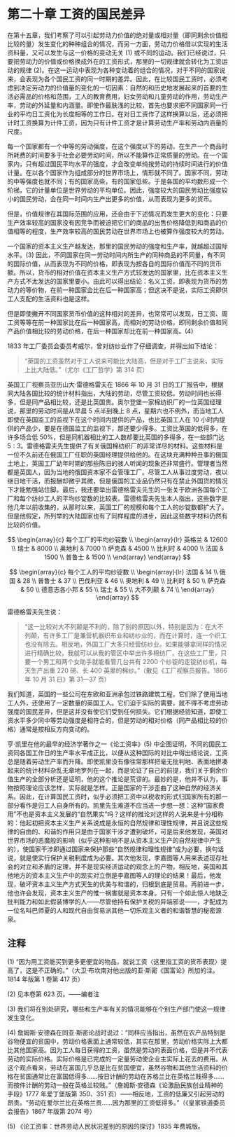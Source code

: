 # 第二十章 工资的国民差异

在第十五章，我们考察了可以引起劳动力价值的绝对量或相对量（即同剩余价值相比较的量）发生变化的种种组合的情况，而另一方面，劳动力价格借以实现的生活资料量，又可以发生与这一价格的变动无关 (1) 或不同的运动。我们已经说过，只要把劳动力的价值或价格换成外在的工资形式，那里的一切规律就会转化为工资运动的规律 (2)。在这一运动中表现为各种变动着的组合的情况，对于不同的国家说来，会表现为各个国民工资的同一时期的差异。因此，在比较国民工资时，必须考虑到决定劳动力的价值量的变化的一切因素：自然的和历史地发展起来的首要的生活必需品的价格和范围，工人的教育费用，妇女劳动和儿童劳动的作用，劳动生产率，劳动的外延量和内涵量。即使作最肤浅的比较，首先也要求把不同国家同一行业的平均日工资化为长度相等的工作日。在对日工资作了这样换算以后，还必须把计时工资换算为计件工资，因为只有计件工资才是计算劳动生产率和劳动内涵量的尺度。

每一个国家都有一个中等的劳动强度，在这个强度以下的劳动，在生产一个商品时所耗费的时间要多于社会必要劳动时间，所以不能算作正常质量的劳动。在一个国家内，只有超过国民平均水平的强度，才会改变单纯按劳动的持续时间进行的价值计量。在以各个国家作为组成部分的世界市场上，情形就不同了。国家不同，劳动的中等强度也就不同；有的国家高些，有的国家低些。于是各国的平均数形成一个阶梯，它的计量单位是世界劳动的平均单位。因此，强度较大的国民劳动比强度较小的国民劳动，会在同一时间内生产出更多的价值，从而表现为更多的货币。

但是，价值规律在其国际范围的应用，还会由于下述情况而发生更大的变化：只要生产效率较高的国家没有因竞争而被迫把它们的商品的出售价格降低到和商品的价值相等的程度，生产效率较高的国民劳动在世界市场上也被算作强度较大的劳动。

一个国家的资本主义生产越发达，那里的国民劳动的强度和生产率，就越超过国际水平。(3) 因此，不同国家在同一劳动时间内所生产的同种商品的不同量，有不同的国际价值，从而表现为不同的价格，即表现为按各自的国际价值而不同的货币额。所以，货币的相对价值在资本主义生产方式较发达的国家里，比在资本主义生产方式不太发达的国家里要小。由此可以得出结论：名义工资，即表现为货币的劳动力的等价物，在前一种国家会比在后一种国家高；但这决不是说，实际工资即供工人支配的生活资料也是这样。

但是即使撇开不同国家货币价值的这种相对的差异，也常常可以发现，日工资、周工资等等在前一种国家比在后一种国家高，而相对的劳动价格，即同剩余价值和同产品价值相比较的劳动价格，在后一种国家却比在前一种国家高。(4)

1833 年工厂委员会委员考威尔，曾对纺纱业作了仔细调查，并得出如下结论：

> “英国的工资虽然对于工人说来可能比大陆高，但是对于工厂主说来，实际上比大陆低。”（尤尔《工厂哲学》第 314 页）

英国工厂视察员亚历山大·雷德格雷夫在 1866 年 10 月 31 日的工厂报告中，根据同大陆各国比较的统计材料指出，大陆的劳动，尽管工资较低，劳动时间也长得多，但是同产品相比较，还是比英国贵。奥尔登堡一家棉纺织厂的一位英国经理说，那里的劳动时间是从早晨 5 点半到晚上 8 点，星期六也不例外，而当地工人即使在英国监工的监视下在这个时间内提供的产品，也比英国工人在 10 小时内提供的产品少，要是在德国监工的监视下，那还要少得多。工资比英国的低得多，在许多场合低 50%，但是同机器相比的工人数却要比英国的多得多，在一些部门达 $5:3$。雷德格雷夫先生提供了有关俄国棉纺织厂的非常详尽的材料。这些材料是一位不久前还在俄国工厂任职的英国经理提供给他的。在这块充满种种丑事的俄国土地上，英国工厂幼年时期的那些陈旧的骇人听闻的现象还非常盛行。管理者当然都是英国人，因为当地的俄国资本家不会管理工厂。尽管工人从事过度劳动，夜以继日地干活，而报酬却微乎其微，但是俄国的工业品仍然只有在禁止外国货的情况下才能勉强站住脚。最后，我还要举出雷德格雷夫先生的一张关于欧洲各国每个工厂和每个纺纱工人的平均纱锭数的比较表。雷德格雷夫先生本人指出，这些数字是他几年以前收集的，从那时以来，英国工厂的规模和每个工人的纱锭数都扩大了。但是他假定，所列举的大陆国家也有了同样程度的进步，因此这些数字材料仍然有比较的价值。

$$
\begin{array}{c}
    每个工厂的平均纱锭数 \\
    \begin{array}{lr}
        英格兰 & 12600 \\
        瑞士 & 8000 \\
        奥地利 & 7000 \\
        萨克森 & 4500 \\
        比利时 & 4000 \\
        法国 & 1500 \\
        普鲁士 & 1500 \\
    \end{array}
\end{array}
$$

$$
\begin{array}{c}
    每个工人的平均纱锭数 \\
    \begin{array}{lr}
        法国 & 14 \\
        俄国 & 28 \\
        普鲁士 & 37 \\
        巴伐利亚 & 46 \\
        奥地利 & 49 \\
        比利时 & 50 \\
        萨克森 & 50 \\
        德意志各小邦 & 55 \\
        瑞士 & 55 \\
        大不列颠 & 74 \\
    \end{array}
\end{array}
$$

雷德格雷夫先生说：

> “这一比较对大不列颠是不利的，除了别的原因以外，特别是因为：在大不列颠，有许多工厂是兼营机器织布业和纺纱业的，而在计算时，连一个织工也没有除去。相反地，外国工厂大多只经营纺纱业。如果能够拿同样的情况进行精确比较，我就可以从我的管区中举出许多棉纺厂，在这些工厂里，只要一个男工和两个女助手就能看管几台共有 2200 个纱锭的走锭纺纱机，每天生产出重 220 磅、长 400 英里的棉纱。”（散见《工厂视察员报告。1866 年 10 月 31 日》第 31—37 页）

我们知道，英国的一些公司在东欧和亚洲承包过铁路建筑工程，它们除了使用当地工人外，还使用了一定数量的英国工人。它们迫于实际的需要，就不得不考虑劳动强度的国民差异，但是这并没有使它们受到任何损失。它们根据经验知道，即使工资水平多少同中等劳动强度是相符合的，但是劳动的相对价格（同产品相比较的价格）通常是按相反方向变动的。

亨·凯里在他的最早的经济学著作之一《论工资率》(5) 中企图证明，不同的国民工资同各国工作日的生产率水平成正比，以便从这种国际的对比中得出结论说，工资总是随着劳动生产率而升降。即使凯里没有像往常那样把毫无批判地、表面地拼凑起来的统计材料杂乱无章地罗列在一起，而是论证了自己的前提，我们关于剩余价值生产的全部分析还是证明，他的这个推论是荒谬的。最妙的是，他并不认为，事物按照理论应该怎样，实际就是怎样。正是国家的干涉歪曲了这种自然的经济关系。因此，在计算国民工资时，似乎必须把工资中以税收的形式归国家所有的那一部分看作是归工人自身所有的。凯里先生难道不应当进一步想一想：这种“国家费用”不也是资本主义发展的“自然果实”吗？这样的推论对这样的人说来是十分相称的：他起初把资本主义生产关系说成是永恒的自然规律和理性规律，并且说这些规律的自由的、和谐的作用只是由于国家干涉才遭到破坏，可是后来他发现，英国对世界市场的恶魔般的影响（似乎这种影响不是从资本主义生产的自然规律中产生的），使国家干涉即通过国家来保护那些“自然规律和理性规律”成为必要，换句话说，就是使实行保护关税制度成为必要。其次他发现，李嘉图等人用来表述现存社会的对立和矛盾的定理，并不是现实经济运动的观念上的产物，相反地，英国和其他地方的资本主义生产中的现实对立倒是李嘉图等人的理论的结果！最后，他发现，破坏资本主义生产方式天生的优美与和谐的，归根到底是贸易。再前进一步，他也许会发现，资本主义生产的惟一祸害就是资本本身。只有一个如此惊人地缺乏批判能力和如此假装博学的人——尽管他持有保护关税的异端邪说——，才配成为一位名叫巴师夏的人和现代自由贸易派其他一切乐观主义者的和谐智慧的秘密源泉。

## 注释

(1) “因为用工资能买到更多更便宜的物品，就说工资〈这里指工资的货币表现〉提高了，这是不正确的。”（大卫·布坎南对他出版的亚·斯密《国富论》所加的注。1814 年版第 1 卷第 417 页）

(2) 见本卷第 623 页。——编者注

(3) 我们将在别处研究，哪些和生产率有关的情况能够在个别生产部门使这一规律发生变化。

(4) 詹姆斯·安德森在同亚·斯密论战时说过：“同样应当指出，虽然在农产品特别是谷物便宜的贫国中，劳动价格表面上通常较低，其实在那里，劳动价格实际上大都比其他国家高。因为工人每日获得的工资，虽然是劳动的表面价格，但是并不代表劳动的实际价格。实际价格是已完成的一定量劳动使企业主实际上花去的费用。从这个观点看来，劳动在富国几乎总是比在贫国便宜，虽然谷物和其他生活资料的价格在贫国通常比在富国低得多……按日计酬的劳动在苏格兰比在英格兰贱得多……而按件计酬的劳动一般在英格兰较贱。”（詹姆斯·安德森《论激励民族创业精神的手段》1777 年爱丁堡版第 350、351 页）——相反地，工资的低廉又引起劳动的昂贵。“劳动在爱尔兰比在英格兰贵……因为那里的工资低得多。”（《皇家铁道委员会报告》1867 年版第 2074 号）

(5) 《论工资率：世界劳动人民状况差别的原因的探讨》1835 年费城版。
